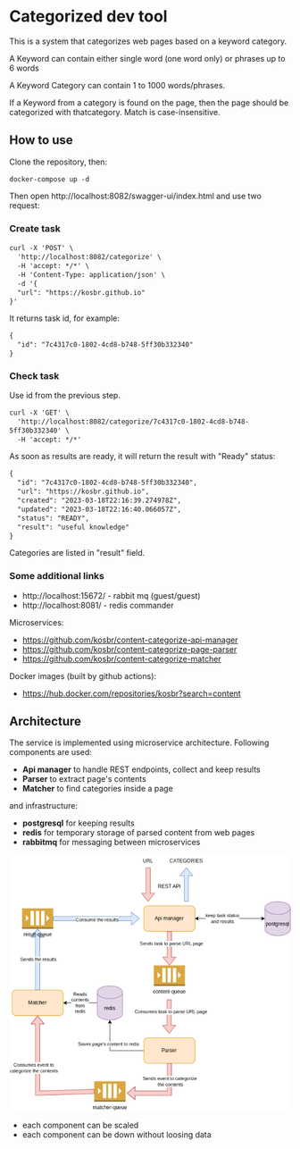 # Categorized dev tool

This is a system that categorizes web pages based on a keyword category.

A Keyword can contain either single word (one word only) or phrases up to 6 words

A Keyword Category can contain 1 to 1000 words/phrases.

If a Keyword from a category is found on the page, then the page should be categorized with thatcategory.
Match is case-insensitive.

## How to use

Clone the repository, then:
```
docker-compose up -d
```

Then open http://localhost:8082/swagger-ui/index.html and use two request:

### Create task

```
curl -X 'POST' \
  'http://localhost:8082/categorize' \
  -H 'accept: */*' \
  -H 'Content-Type: application/json' \
  -d '{
  "url": "https://kosbr.github.io"
}'
```

It returns task id, for example: 

```
{
  "id": "7c4317c0-1802-4cd8-b748-5ff30b332340"
}
```

### Check task

Use id from the previous step.
```
curl -X 'GET' \
  'http://localhost:8082/categorize/7c4317c0-1802-4cd8-b748-5ff30b332340' \
  -H 'accept: */*'
```
As soon as results are ready, it will return the result with "Ready" status:

```
{
  "id": "7c4317c0-1802-4cd8-b748-5ff30b332340",
  "url": "https://kosbr.github.io",
  "created": "2023-03-18T22:16:39.274978Z",
  "updated": "2023-03-18T22:16:40.066057Z",
  "status": "READY",
  "result": "useful knowledge"
}
```
Categories are listed in "result" field.

### Some additional links

- http://localhost:15672/ - rabbit mq (guest/guest)
- http://localhost:8081/ - redis commander

Microservices:
- https://github.com/kosbr/content-categorize-api-manager
- https://github.com/kosbr/content-categorize-page-parser
- https://github.com/kosbr/content-categorize-matcher

Docker images (built by github actions):

- https://hub.docker.com/repositories/kosbr?search=content

## Architecture

The service is implemented using microservice architecture. Following components are used:

- **Api manager** to handle REST endpoints, collect and keep results
- **Parser** to extract page's contents
- **Matcher** to find categories inside a page

and infrastructure:

- **postgresql** for keeping results
- **redis** for temporary storage of parsed content from web pages
- **rabbitmq** for messaging between microservices


![diagram](content-categorizer.drawio.png)

- each component can be scaled
- each component can be down without loosing data